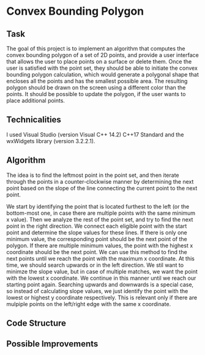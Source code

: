 # Convex Bounding Polygon

## Task

The goal of this project is to implement an algorithm that computes the convex bounding polygon of a set of 2D points, and provide a user interface that allows the user to place points on a surface or delete them. Once the user is satisfied with the point set, they should be able to initiate the convex bounding polygon calculation, which would generate a polygonal shape that encloses all the points and has the smallest possible area. The resulting polygon should be drawn on the screen using a different color than the points. It should be possible to update the polygon, if the user wants to place additional points.

## Technicalities

I used Visual Studio (version Visual C++ 14.2) C++17 Standard and the wxWidgets library (version 3.2.2.1).

## Algorithm

The idea is to find the leftmost point in the point set, and then iterate through the points in a counter-clockwise manner by determining the next point based on the slope of the line connecting the current point to the next point.

We start by identifying the point that is located furthest to the left (or the bottom-most one, in case there are multiple points with the same minimum x value). Then we analyze the rest of the point set, and try to find the next point in the right direction. We connect each eligible point with the start point and determine the slope values for these lines. If there is only one minimum value, the corresponding point should be the next point of the polygon. If there are multiple minimum values, the point with the highest x coordinate should be the next point. We can use this method to find the next points until we reach the point with the maximum x coordinate. At this time, we should search upwards or in the left direction. We stil want to minimze the slope value, but in case of multiple matches, we want the point with the lowest x coordinate. We continue in this manner until we reach our starting point again. Searching upwards and downwards is a special case, so instead of calculating slope values, we just identify the point with the lowest or highest y coordinate respectively. This is relevant only if there are mulpiple points on the left/right edge with the same x coordinate.

## Code Structure


## Possible Improvements

